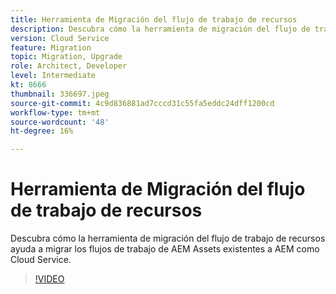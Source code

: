 ```yaml
---
title: Herramienta de Migración del flujo de trabajo de recursos
description: Descubra cómo la herramienta de migración del flujo de trabajo de recursos ayuda a migrar los flujos de trabajo de AEM Assets existentes a AEM como Cloud Service.
version: Cloud Service
feature: Migration
topic: Migration, Upgrade
role: Architect, Developer
level: Intermediate
kt: 8666
thumbnail: 336697.jpeg
source-git-commit: 4c9d836881ad7cccd31c55fa5eddc24dff1200cd
workflow-type: tm+mt
source-wordcount: '48'
ht-degree: 16%

---
```



# Herramienta de Migración del flujo de trabajo de recursos

Descubra cómo la herramienta de migración del flujo de trabajo de recursos ayuda a migrar los flujos de trabajo de AEM Assets existentes a AEM como Cloud Service.

>[!VIDEO](https://video.tv.adobe.com/v/336697/?quality=12&learn=on)
